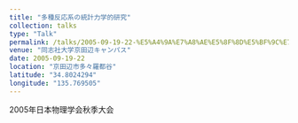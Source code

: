 ```yaml
---
title: "多種反応系の統計力学的研究"
collection: talks
type: "Talk"
permalink: /talks/2005-09-19-22-%E5%A4%9A%E7%A8%AE%E5%8F%8D%E5%BF%9C%E7%B3%BB%E3%81%AE%E7%B5%B1%E8%A8%88%E5%8A%9B%E5%AD%A6%E7%9A%84%E7%A0%94%E7%A9%B6
venue: "同志社大学京田辺キャンパス"
date: 2005-09-19-22
location: "京田辺市多々羅都谷"
latitude: "34.8024294"
longitude: "135.769505"
---
```


2005年日本物理学会秋季大会
